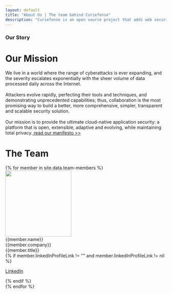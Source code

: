 ```yaml
---
layout: default
title: "About Us | The team behind Curiefense"
description: "Curiefense is an open source project that adds web security to Envoy Proxy and NGINX. Here is its mission and the people behind it."
---
```


<div class="section product-team">
  <div class="container w-container">
    <div class="row flex-vertical w-row">
      <div class="row w-col w-col-11">
        <div class="item-vertical level-one">
          <h3 class="heading-2">Our Story</h3>
          <h1 class="heading-3">Our Mission</h1>
          <p class="paragraph hero-paragraph">We live in a world where the range of cyberattacks is ever expanding, and the severity escalates exponentially with the sheer volume of data processed daily across the Internet. <br><br>Attackers evolve rapidly, perfecting their tools and techniques, and demonstrating unprecedented capabilities; thus, collaboration is the most promising way to build a better, more comprehensive, simpler, transparent and scalable security solution.<br><br>Our mission is to provide the ultimate cloud-native application security: a platform that is open, extensible, adaptive and evolving, while maintaining total privacy.<a href="/manifesto"> read our manifesto &gt;&gt;</a><br></p>
        </div>
      </div>
      <div class="no-paddings w-col w-col-1">
        <div class="hero-image"></div>
      </div>
    </div>
    <div class="item-vertical">
      <div class="item-vertical">
        <h1 class="heading-3">The Team</h1>
      </div>
      <div class="w-layout-grid people-grid smaller">
      {% for member in site.data.team-members %}
        <div id="w-node-_2e17a88a-a2a7-9ea3-09b8-78a22d8b9580-31274adf" class="person-box">
          <div class="person-box-image smaller">
            <!-- <img src="{{member.imageSrc}}" loading="lazy" width="146" sizes="(max-width: 479px) 85vw, (max-width: 767px) 86vw, 90vw" srcset="{{member.imageSrcSet}}" alt="" class="person-img" /> -->
            <img width="206" src="{{member.imageSrc}}" loading="lazy" width="146" sizes="(max-width: 479px) 85vw, (max-width: 767px) 86vw, 90vw" srcset="{{member.imageSrcSet}}" alt="" class="person-img" />
          </div>
          <div class="person-box-name">{{member.name}}<br>{{member.company}}</div>
          <div class="person-box-title">{{member.title}}</div>
          {% if member.linkedInProfileLink != "" and member.linkedInProfileLink != nil %}
            <p class="paragraph person-bio">
              <a href="{{member.linkedInProfileLink}}" target="_blank">LinkedIn</a>
            </p>
          {% endif %}
        </div>
      {% endfor %}
      </div>
    </div>
  </div>
</div>
